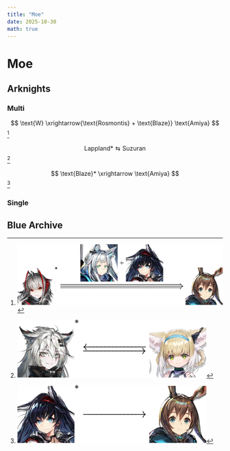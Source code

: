 ```yaml
---
title: "Moe"
date: 2025-10-30
math: true
---
```


# Moe

## Arknights

### Multi

$$ \text{W} \xrightarrow{\text{Rosmontis} + \text{Blaze}} \text{Amiya} $$ [^w-amiya]

[^w-amiya]: ![w---amiya.svg](../../images/moe/arknights/w-amiya.svg)

$$ \text{Lappland}* \leftrightarrows \text{Suzuran} $$ [^lapp-szrn]

[^lapp-szrn]: ![lapp---szrn.svg](../../images/moe/arknights/lapp-szrn.svg)

$$ \text{Blaze}* \xrightarrow \text{Amiya} $$ [^blaze-amiya]

[^blaze-amiya]: ![blaze-amiya.svg](../../images/moe/arknights/blaze-amiya.svg)

### Single



## Blue Archive